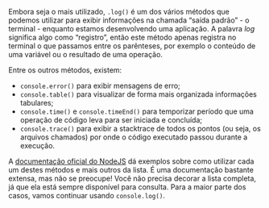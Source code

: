 Embora seja o mais utilizado, `.log()` é um dos vários métodos que podemos utilizar para exibir informações na chamada “saída padrão” - o terminal - enquanto estamos desenvolvendo uma aplicação. A palavra *log* significa algo como “registro”, então este método apenas registra no terminal o que passamos entre os parênteses, por exemplo o conteúdo de uma variável ou o resultado de uma operação.

Entre os outros métodos, existem:
* `console.error()` para exibir mensagens de erro;
* `console.table()` para visualizar de forma mais organizada informações tabulares;
* `console.time()` e `console.timeEnd()` para temporizar período que uma operação de código leva para ser iniciada e concluída;
* `console.trace()` para exibir a stacktrace de todos os pontos (ou seja, os arquivos chamados) por onde o código executado passou durante a execução.

A [documentação oficial do NodeJS](https://nodejs.org/api/console.html) dá exemplos sobre como utilizar cada um destes métodos e mais outros da lista. É uma documentação bastante extensa, mas não se preocupe! Você não precisa decorar a lista completa, já que ela está sempre disponível para consulta. Para a maior parte dos casos, vamos continuar usando `console.log()`.